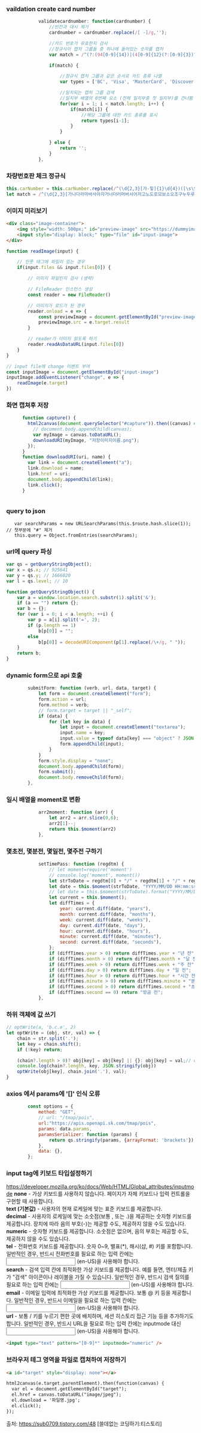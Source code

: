 ### vaildation create card number

```javascript
            validatecardnumber: function(cardnumber) {
                //빈칸과 대시 제거
                cardnumber = cardnumber.replace(/[ -]/g,'');

                //카드 번호가 유효한지 검사
                //정규식이 캡처 그룹들 중 하나에 들어있는 숫자를 캡처
                var match = /^(?:(94[0-9]{14})|(4[0-9]{12}(?:[0-9]{3})?)|(5[1-5][0-9]{14})|(6(?:011|5[0-9]{2})[0-9]{12})|(3[47][0-9]{13})|(3(?:0[0-5]|[68][0-9])[0-9]{11})|((?:2131|1800|35[0-9]{3})[0-9]{11}))$/.exec(cardnumber);

                if(match) {

                    //정규식 캡처 그룹과 같은 순서로 카드 종류 나열
                    var types = ['BC', 'Visa', 'MasterCard', 'Discover', 'American Express', 'Diners Club', 'JCB'];

                    //일치되는 캡처 그룹 검색
                    //일치부 배열의 0번째 요소 (전체 일치부중 첫 일치부)를 건너뜀
                    for(var i = 1; i < match.length; i++) {
                        if(match[i]) {
                            //해당 그룹에 대한 카드 종류를 표시
                            return types[i-1];
                        }
                    }

                } else {
                    return '';
                }
            },
```

### 차량번호판 체크 정규식
```js
this.carNumber = this.carNumber.replace(/^(\d{2,3}[가-힣]{1}\d{4})([\s\S]*)$/, "$1");
let match = /^(\d{2,3}[가나다라마바사아자거너더러머버서어저고노도로모보소오조구누두루무부수우주배허하호국합육해공]{1}\d{4})$/.exec(this.carNumber);
```
### 이미지 미리보기
```html
<div class="image-container">
    <img style="width: 500px;" id="preview-image" src="https://dummyimage.com/500x500/ffffff/000000.png&text=preview+image">
    <input style="display: block;" type="file" id="input-image">
</div>
```
```javascript
function readImage(input) {

    // 인풋 태그에 파일이 있는 경우
    if(input.files && input.files[0]) {

        // 이미지 파일인지 검사 (생략)

        // FileReader 인스턴스 생성
        const reader = new FileReader()

        // 이미지가 로드가 된 경우
        reader.onload = e => {
            const previewImage = document.getElementById("preview-image")
            previewImage.src = e.target.result
        }

        // reader가 이미지 읽도록 하기
        reader.readAsDataURL(input.files[0])
    }
}

// input file에 change 이벤트 부여
const inputImage = document.getElementById("input-image")
inputImage.addEventListener("change", e => {
    readImage(e.target)
})
```

### 화면 캡쳐후 저장
```javascript
      function capture() {
        html2canvas(document.querySelector("#capture")).then((canvas) => {
          // document.body.appendChild(canvas);
          var myImage = canvas.toDataURL();
          downloadURI(myImage, "저장이미지이름.png");
        });
      }
      function downloadURI(uri, name) {
        var link = document.createElement("a");
        link.download = name;
        link.href = uri;
        document.body.appendChild(link);
        link.click();
      }
```
```html

```

### query to json
```javastring
   var searchParams = new URLSearchParams(this.$route.hash.slice(1));   // 첫부분에 "#" 제거
   this.query = Object.fromEntries(searchParams);
```

### url에 query 파싱
```js
var qs = getQueryStringObject();
var x = qs.x; // 925641
var y = qs.y; // 1666020
var l = qs.level; // 10
```
```js
function getQueryStringObject() {
    var a = window.location.search.substr(1).split('&');
    if (a == "") return {};
    var b = {};
    for (var i = 0; i < a.length; ++i) {
        var p = a[i].split('=', 2);
        if (p.length == 1)
            b[p[0]] = "";
        else
            b[p[0]] = decodeURIComponent(p[1].replace(/\+/g, " "));
    }
    return b;
}
```

### dynamic form으로 api 호출
```js
        submitForm: function (verb, url, data, target) {
            let form = document.createElement("form");
            form.action = url;
            form.method = verb;
            // form.target = target || "_self";
            if (data) {
                for (let key in data) {
                    let input = document.createElement("textarea");
                    input.name = key;
                    input.value = typeof data[key] === "object" ? JSON.stringify(data[key]) : data[key];
                    form.appendChild(input);
                }
            }
            form.style.display = "none";
            document.body.appendChild(form);
            form.submit();
            document.body.removeChild(form);
        },
```

### 일시 배열을 moment로 변환
```js
            arr2moment: function (arr) {
                let arr2 = arr.slice(0,6);
                arr2[1]--;
                return this.$moment(arr2)
            },
```
### 몇초전, 몇분전, 몇일전, 몇주전 구하기
```js
            setTimePass: function (regdtm) {
                // let moment=require('moment')
                // console.log('moment', moment())
                let strToDate = regdtm[0] + "/" + regdtm[1] + "/" + regdtm[2] + " " + regdtm[3] + ":" + regdtm[4] + ":" + regdtm[5];
                let date = this.$moment(strToDate, "YYYY/MM/DD HH:mm:ss");
                // let date = this.$moment(strToDate).format("YYYY/MM/DD HH:mm:ss");
                let current = this.$moment();
                let diffTimes = {
                    year: current.diff(date, "years"),
                    month: current.diff(date, "months"),
                    week: current.diff(date, "weeks"),
                    day: current.diff(date, "days"),
                    hour: current.diff(date, "hours"),
                    minute: current.diff(date, "minutes"),
                    second: current.diff(date, "seconds"),
                };
                if (diffTimes.year > 0) return diffTimes.year + "년 전";
                if (diffTimes.month > 0) return diffTimes.month + "달 전";
                if (diffTimes.week > 0) return diffTimes.week + "주 전";
                if (diffTimes.day > 0) return diffTimes.day + "일 전";
                if (diffTimes.hour > 0) return diffTimes.hour + "시간 전";
                if (diffTimes.minute > 0) return diffTimes.minute + "분 전";
                if (diffTimes.second > 0) return diffTimes.second + "초 전";
                if (diffTimes.second == 0) return "방금 전";
            },
```

### 하위 객체에 값 쓰기
```js
// optWrite(a, 'b.c.e', 2) 
let optWrite = (obj, str, val) => {
    chain = str.split('.');
    let key = chain.shift();
    if (!key) return;

    (chain?.length > 0)? obj[key] = obj[key] || {}: obj[key] = val;// obj[key] = chain.shift();
    console.log(chain?.length, key, JSON.stringify(obj))
    optWrite(obj[key], chain.join('.'), val);
}
```

### axios 에서 params에 '[]' 인식 오류
```js
        const options = {
            method: "GET",
            // url: "/tmap/pois",
            url:"https://apis.openapi.sk.com/tmap/pois",
            params: data.params,
            paramsSerializer: function (params) {
                return qs.stringify(params, {arrayFormat: 'brackets'})
            },
            data: {},
        };
```

### input tag에 키보드 타입설정하기

https://developer.mozilla.org/ko/docs/Web/HTML/Global_attributes/inputmode
**none** - 가상 키보드를 사용하지 않습니다. 페이지가 자체 키보드나 입력 컨트롤을 구현할 때 사용합니다.  
**text (기본값)** - 사용자의 현재 로케일에 맞는 표준 키보드를 제공합니다.  
**decimal** - 사용자의 로케일에 맞는 소숫점(보통 , 또는 .)을 제공하는 숫자형 키보드를 제공합니다. 장치에 따라 음의 부호(-)는 제공할 수도, 제공하지 않을 수도 있습니다.  
**numeric** - 숫자형 키보드를 제공합니다. 소숫점은 없으며, 음의 부호는 제공할 수도, 제공하지 않을 수도 있습니다.  
**tel** - 전화번호 키보드를 제공합니다. 숫자 0~9, 별표(*), 해시(샵, #) 키를 포함합니다. 일반적인 경우, 반드시 전화번호를 필요로 하는 입력 칸에는 <input type="tel"> (en-US)을 사용해야 합니다.  
**search** - 검색 입력 칸에 최적화한 가상 키보드를 제공합니다. 예를 들면, 엔터/제출 키가 "검색" 아이콘이나 레이블을 가질 수 있습니다. 일반적인 경우, 반드시 검색 질의를 필요로 하는 입력 칸에는 <input type="search"> (en-US)를 사용해야 합니다.  
**email** - 이메일 입력에 최적화한 가상 키보드를 제공합니다. 보통 @ 키 등을 제공합니다. 일반적인 경우, 반드시 이메일을 필요로 하는 입력 칸에는 <input type="email"> (en-US)을 사용해야 합니다.  
**url** - 보통 / 키를 누르기 편한 곳에 배치하며, 세션 히스토리 접근 기능 등을 추가하기도 합니다. 일반적인 경우, 반드시 URL을 필요로 하는 입력 칸에는 inputmode 대신 <input type="url"> (en-US)을 사용해야 합니다.  

```html
<input type="text" pattern="[0-9]*" inputmode="numeric" />
```

### 브라우저 테그 영역을 파일로 캡쳐하여 저장하기
```html
<a id="target" style="display: none"></a>

html2canvas(e.target.parentElement).then(function(canvas) {
  var el = document.getElementById("target");
  el.href = canvas.toDataURL("image/jpeg");
  el.download = '파일명.jpg';
  el.click();
});
```
출처: https://sub0709.tistory.com/48 [쓸데없는 코딩하기:티스토리]
